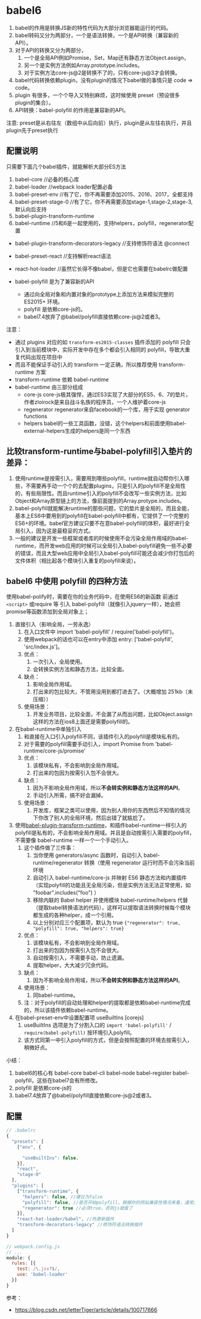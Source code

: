 # babel6

1. babel的作用是转换JS新的特性代码为大部分浏览器能运行的代码。
2. babel转码又分为两部分，一个是语法转换，一个是API转换（兼容新的 API）。
3. 对于API的转换又分为两部分，
   1. 一个是全局API例如Promise，Set，Map还有静态方法Object.assign，
   2. 另一个是实例方法例如Array.prototype.includes。
   3. 对于实例方法core-js@2是转换不了的，只有core-js@3才会转换。
4. babel代码转换依赖plugin，没有plugin的情况下babel做的事情只是 code => code。
5. plugin 有很多，一个个导入又特别麻烦，这时候使用 preset（预设很多plugin的集合）。
6. API转换：babel-polyfill 的作用是兼容新的API。

注意: preset是从右往左（数组中从后向前）执行，plugin是从左往右执行，并且plugin先于preset执行

## 配置说明

只需要下面几个babel插件，就能解析大部分ES方法

1. babel-core //必备的核心库
2. babel-loader //webpack loader配置必备
3. babel-preset-env //有了它，你不再需要添加2015、2016、2017，全都支持
4. babel-preset-stage-0 //有了它，你不再需要添加stage-1,stage-2,stage-3,默认向后支持
5. babel-plugin-transform-runtime
6. babel-runtime //5和6是一起使用的，支持helpers，polyfill，regenerator配置

- babel-plugin-transform-decorators-legacy //支持修饰符语法 @connect
- babel-preset-react //支持解析react语法
- react-hot-loader //虽然它长得不像babel，但是它也需要在babelrc做配置

- babel-polyfill 是为了兼容新的API
  - 通过向全局对象和内置对象的prototype上添加方法来模拟完整的 ES2015+ 环境。
  - polyfill 是依赖core-js的。
  - babel7.4放弃了@babel/polyfill直接依赖core-js@2或者3。

注意：

- 通过 plugins 对应的如 `transform-es2015-classes` 插件添加的 polyfill 只会引入到当前模块中，实际开发中存在多个都会引入相同的 polyfill，导致大重复代码出现在项目中
- 而且不能保证手动引入的 transform 一定正确，所以推荐使用 transform-runtime 方案
- transform-runtime 依赖 babel-runtime
- babel-runtime 由三部分组成
  - core-js  core-js极其强悍，通过ES3实现了大部分的ES5、6、7的垫片，作者zloirock是来自战斗名族的程序员，一个人维护着core-js
  - regenerator  regenerator来自facebook的一个库，用于实现 generator functions
  - helpers  babel的一些工具函数，没错，这个helpers和前面使用babel-external-helpers生成的helpers是同一个东西


## 比较transform-runtime与babel-polyfill引入垫片的差异：

1. 使用runtime是按需引入，需要用到哪些polyfill，runtime就自动帮你引入哪些，不需要再手动一个个的去配置plugins，只是引入的polyfill不是全局性的，有些局限性。而且runtime引入的polyfill不会改写一些实例方法，比如Object和Array原型链上的方法，像前面提到的Array.protype.includes。
2. babel-polyfill就能解决runtime的那些问题，它的垫片是全局的，而且全能，基本上ES6中要用到的polyfill在babel-polyfill中都有，它提供了一个完整的ES6+的环境。babel官方建议只要不在意babel-polyfill的体积，最好进行全局引入，因为这是最稳妥的方式。
3. 一般的建议是开发一些框架或者库的时候使用不会污染全局作用域的babel-runtime，而开发web应用的时候可以全局引入babel-polyfill避免一些不必要的错误，而且大型web应用中全局引入babel-polyfill可能还会减少你打包后的文件体积（相比起各个模块引入重复的polyfill来说）。

## babel6 中使用 polyfill 的四种方法

使用babel-polify时，需要在你的业务代码中，在使用ES6的新函数 前通过`<script>` 或require 等 引入 babel-polyfill（就像引入jquery一样），她会把promise等函数添加到全局对象上；

1. 直接引入（影响全局，一劳永逸）
   1. 在入口文件中 import 'babel-polyfill' / require('babel-polyfill')。
   2. 使用webpack的话也可以在entry中添加 entry: ['babel-polyfill', 'src/index.js']。
   3. 优点：
      1. 一次引入，全局使用。
      2. 会转换实例方法和静态方法，比较全面。
   4. 缺点：
      1. 影响全局作用域。
      2. 打出来的包比较大，不管用没用到都打进去了。（大概增加 251kb（未压缩））
   5. 使用场景：
      1. 开发业务项目，比较全面，不会漏了从而出问题，比如Object.assign这样的方法在ios8上面还是需要polyfill的。
2. 在babel-runtime中单独引入
   1. 和直接在入口引入polyfill不同，该插件引入的polyfill是模块私有的。
   2. 对于需要的polyfill需要手动引入，import Promise from 'babel-runtime/core-js/promise'
   3. 优点：
      1. 该模块私有，不会影响到全局作用域。
      2. 打出来的包因为按需引入包不会很大。
   4. 缺点：
      1. 因为不影响全局作用域，所以**不会转实例和静态方法这样的API**。
      2. 手动引入所需，搞不好会漏掉。
   5. 使用场景：
      1. 开发库，框架之类可以使用，因为别人用你的东西然后不知情的情况下你改了别人的全局环境，然后出错了就尴尬了。
3. 使用[babel-plugin-transform-runtime](https://www.npmjs.com/package/babel-plugin-transform-runtime)，和插件babel-runtime一样引入的polyfill是私有的，不会影响全局作用域。并且是自动按需引入需要的polyfill，不需要像 babel-runtime 一样一个一个手动引入。
   1. 这个插件做了三件事：
      1. 当你使用 generators/async 函数时，自动引入 babel-runtime/regenerator 转换（使用 regenerator 运行时而不会污染当前环境
      2. 自动引入 babel-runtime/core-js 并映射 ES6 静态方法和内置插件（实现polyfill的功能且无全局污染，但是实例方法无法正常使用，如 "foobar".includes("foo") ）
      3. 移除内联的 Babel helper 并使用模块 babel-runtime/helpers 代替（提取babel转换语法的代码），这样可以提取语法转换时候每个模块都生成的各种helper，成一个引用。
      4. 以上分别对应三个配置项，默认为 true `{"regenerator": true, "polyfill": true, "helpers": true}`
   2. 优点：
      1. 该模块私有，不会影响到全局作用域。
      2. 打出来的包因为按需引入包不会很大。
      3. 自动按需引入，不需要手动，防止遗漏。
      4. 提取helper，大大减少冗余代码。
   3. 缺点：
      1. 因为不影响全局作用域，所以**不会转实例和静态方法这样的API**。
   4. 使用场景：
      1. 同babel-runtime。
   5. 注：对于polyfill的自动处理和helper的提取都是依赖babel-runtime完成的，所以该插件依赖babel-runtime。
4. 在babel-preset-env中设置配置项 useBuiltIns [corejs]
   1. useBuiltIns 选项是为了分割入口的 `import 'babel-polyfill'` / `require(babel-polyfill)` 按环境引入polyfill。
   2. 该方式同第一中引入polyfill的方式，但是会按照配置的环境去按需引入，稍微好点。

小结：

1. babel6的核心有 babel-core babel-cli babel-node babel-register babel-polyfill，这些在babel7会有所修改。
2. polyfill 是依赖core-js的
3. babel7.4放弃了@babel/polyfill直接依赖core-js@2或者3。

## 配置

```js
// .babelrc
{
  "presets": [
    ["env", {

      "useBuiltIns": false,
    }],
    "react",
    "stage-0"
  ],
  "plugins": [
    ["transform-runtime", {
      "helpers": false, //建议为false
      "polyfill": false, //是否开始polyfill，根据你的网站兼容性情况来看，通常我不开启，开启会增加很多额外的代码
      "regenerator": true //必须true，否则js就废了
    }],
    "react-hot-loader/babel", //热更新插件
    "transform-decorators-legacy" //修饰符语法转换插件
  ]
}
```

```js
// webpack.config.js
// ...
module: {
  rules: [{
    test: /\.jsx?$/,
    use: 'babel-loader'
  }]
}
```

参考：

- https://blog.csdn.net/letterTiger/article/details/100717666
